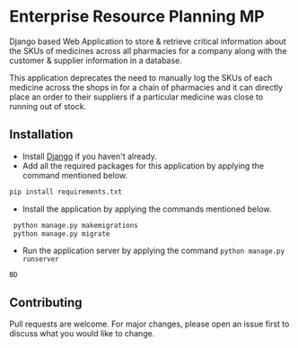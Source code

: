 # Enterprise Resource Planning MP
Django based Web Application to store & retrieve critical information about the SKUs of medicines across all pharmacies for a company along with the customer & supplier information in a database.

This application deprecates the need to manually log the SKUs of each medicine across the shops in for a chain of pharmacies and it can directly place an order to their suppliers if a particular medicine was close to running out of stock.

## Installation
- Install [Django](https://docs.djangoproject.com/en/3.1/intro/install/) if you haven't already.
- Add all the required packages for this application by applying the command mentioned below. 
```bash
pip install requirements.txt
```
- Install the application by applying the commands mentioned below.
 ```python
  python manage.py makemigrations
  python manage.py migrate
```
- Run the application server by applying the command `python manage.py runserver`

```BD```
## Contributing
Pull requests are welcome. For major changes, please open an issue first to discuss what you would like to change.
